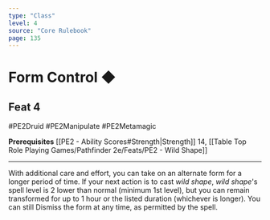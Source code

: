 ```yaml
---
type: "Class"
level: 4
source: "Core Rulebook"
page: 135
---
```

# Form Control ◆
## Feat 4
#PE2Druid #PE2Manipulate #PE2Metamagic 

**Prerequisites** [[PE2 - Ability Scores#Strength|Strength]] 14, [[Table Top Role Playing Games/Pathfinder 2e/Feats/PE2 - Wild Shape]]

---
With additional care and effort, you can take on an alternate form for a longer period of time. If your next action is to cast *wild shape*, *wild shape*'s spell level is 2 lower than normal (minimum 1st level), but you can remain transformed for up to 1 hour or the listed duration (whichever is longer). You can still Dismiss the form at any time, as permitted by the spell.